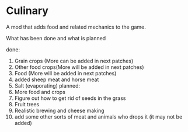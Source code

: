 # Culinary
A mod that adds food and related mechanics to the game.

What has been done and what is planned

done:
1. Grain crops (More can be added in next patches)
2. Other food crops(More will be added in next patches)
3. Food (More will be added in next patches)
4. added sheep meat and horse meat
5. Salt (evaporating)
planned:
1. More food and crops
2. Figure out how to get rid of seeds in the grass
3. Fruit trees
4. Realistic brewing and cheese making
6. add some other sorts of meat and animals who drops it (it may not be added)
